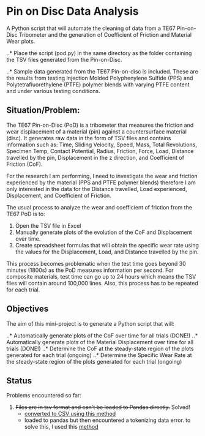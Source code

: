 # Pin on Disc Data Analysis
A Python script that will automate the cleaning of data from a TE67 Pin-on-Disc Tribometer and the generation of Coefficient of Friction and Material Wear plots. 

..* Place the script (pod.py) in the same directory as the folder containing the TSV files generated from the Pin-on-Disc.

..* Sample data generated from the TE67 Pin-on-disc is included. These are the results from testing Injection Molded Polyphenylene Sulfide (PPS) and Polytetrafluorethylene (PTFE) polymer blends with varying PTFE content and under various testing conditions. 

## Situation/Problem:

The TE67 Pin-on-Disc (PoD) is a tribometer that measures the friction and wear displacement of a material (pin) against a countersurface material (disc). It generates raw data in the form of TSV files and contains information such as: Time, Sliding Velocity, Speed, Mass, Total Revolutions, Specimen Temp, Contact Potential, Radius, Friction, Force, Load, Distance travelled by the pin, Displacement in the z direction, and Coefficient of Friction (CoF). 

For the research I am performing, I need to investigate the wear and friction experienced by the material (PPS and PTFE polymer blends) therefore I am only interested in the data for the Distance travelled, Load experienced, Displacement, and Coefficient of Friction.

The usual process to analyze the wear and coefficient of friction from the TE67 PoD is to:

1. Open the TSV file in Excel
2. Manually generate plots of the evolution of the CoF and Displacement over time.
3. Create spreadsheet formulas that will obtain the specific wear rate using the values for the Displacement, Load, and Distance travelled by the pin. 

This process becomes problematic when the test time goes beyond 30 minutes (1800s) as the PoD measures information per second. For composite materials, test time can go up to 24 hours which means the TSV files will contain around 100,000 lines. Also, this process has to be repeated for each trial. 

## Objectives

The aim of this mini-project is to generate a Python script that will:


..* Automatically generate plots of the CoF over time for all trials (DONE!)
..*  Automatically generate plots of the Material Displacement over time for all trials (DONE!)
..* Determine the CoF at the steady-state region of the plots generated for each trial (ongoing)
..* Determine the Specific Wear Rate at the steady-state region of the plots generated for each trial (ongoing)

## Status

Problems encountered so far:

1. ~~Files are in tsv format and can't be loaded to Pandas directly.~~ Solved!
	- [converted to CSV using this method](https://stackoverflow.com/questions/48567866/python-large-tsv-file-to-csv-file)
	- loaded to pandas but then encountered a tokenizing data error. to solve this, I used this [method](https://stackoverflow.com/questions/18039057/python-pandas-error-tokenizing-data)



